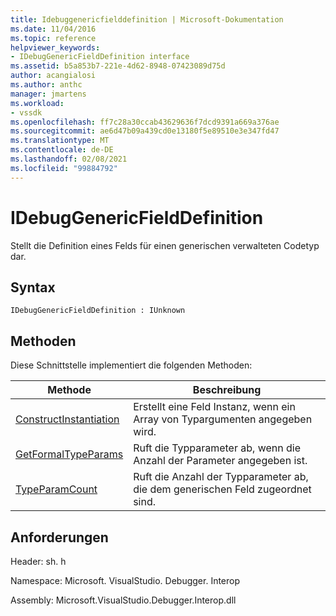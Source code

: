 ```yaml
---
title: Idebuggenericfielddefinition | Microsoft-Dokumentation
ms.date: 11/04/2016
ms.topic: reference
helpviewer_keywords:
- IDebugGenericFieldDefinition interface
ms.assetid: b5a853b7-221e-4d62-8948-07423089d75d
author: acangialosi
ms.author: anthc
manager: jmartens
ms.workload:
- vssdk
ms.openlocfilehash: ff7c28a30ccab43629636f7dcd9391a669a376ae
ms.sourcegitcommit: ae6d47b09a439cd0e13180f5e89510e3e347fd47
ms.translationtype: MT
ms.contentlocale: de-DE
ms.lasthandoff: 02/08/2021
ms.locfileid: "99884792"
---
```

# <a name="idebuggenericfielddefinition"></a>IDebugGenericFieldDefinition
Stellt die Definition eines Felds für einen generischen verwalteten Codetyp dar.

## <a name="syntax"></a>Syntax

```
IDebugGenericFieldDefinition : IUnknown
```

## <a name="methods"></a>Methoden
 Diese Schnittstelle implementiert die folgenden Methoden:

|Methode|Beschreibung|
|------------|-----------------|
|[ConstructInstantiation](../../../extensibility/debugger/reference/idebuggenericfielddefinition-constructinstantiation.md)|Erstellt eine Feld Instanz, wenn ein Array von Typargumenten angegeben wird.|
|[GetFormalTypeParams](../../../extensibility/debugger/reference/idebuggenericfielddefinition-getformaltypeparams.md)|Ruft die Typparameter ab, wenn die Anzahl der Parameter angegeben ist.|
|[TypeParamCount](../../../extensibility/debugger/reference/idebuggenericfielddefinition-typeparamcount.md)|Ruft die Anzahl der Typparameter ab, die dem generischen Feld zugeordnet sind.|

## <a name="requirements"></a>Anforderungen
 Header: sh. h

 Namespace: Microsoft. VisualStudio. Debugger. Interop

 Assembly: Microsoft.VisualStudio.Debugger.Interop.dll
